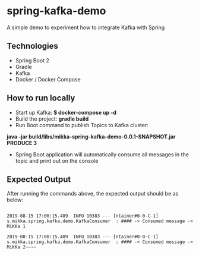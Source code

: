 # spring-kafka-demo
A simple demo to experiment how to integrate Kafka with Spring

## Technologies
* Spring Boot 2
* Gradle
* Kafka
* Docker / Docker Compose

## How to run locally
* Start up Kafka: **$ docker-compose up -d**
* Build the project: **gradle build**
* Run Boot command to publish Topics to Kafka cluster:

**java -jar build/libs/mikka-spring-kafka-demo-0.0.1-SNAPSHOT.jar PRODUCE 3**

* Spring Boot application will automatically consume all messages in the topic and print out on the console

## Expected Output
After running the commands above, the expected output should be as below:

~~~~2019-08-15 17:00:15.489  INFO 10383 --- [ntainer#0-0-C-1] s.mikka.spring.kafka.demo.KafkaConsumer  : #### -> Consumed message -> MiKKa 0

2019-08-15 17:00:15.489  INFO 10383 --- [ntainer#0-0-C-1] s.mikka.spring.kafka.demo.KafkaConsumer  : #### -> Consumed message -> MiKKa 1

2019-08-15 17:00:15.489  INFO 10383 --- [ntainer#0-0-C-1] s.mikka.spring.kafka.demo.KafkaConsumer  : #### -> Consumed message -> MiKKa 2~~~~
